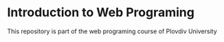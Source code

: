 # Introduction to Web Programing
This repository is part of the web programing course of Plovdiv University
